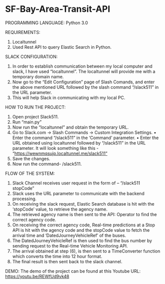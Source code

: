 # SF-Bay-Area-Transit-API

PROGRAMMING LANGUAGE:
Python 3.0

REQUIREMENTS:
1)	Localtunnel
2)	Used Rest API to query Elastic Search in Python.

SLACK CONFIGURATION:
1)	In order to establish communication between my local computer and slack, I have used “localtunnel”. The localtunnel will provide me with a temporary domain name. 
2)	Now go to the “Edit Configuration” page of Slash Comands, and enter the above mentioned URL followed by the slash command “/slack511” in the URL parameter. 
3)	This will help Slack in communicating with my local PC.

HOW TO RUN THE PROJECT:
1)	Open project Slack511.
2)	Run “main.py”
3)	Now run the “localtunnel” and obtain the temporary URL.
4)	Go to Slack.com -> Slash Commands -> Custom Integration Settings. 
•	Enter the command “/slack511” in the ‘Command’ parameter.
•	Enter the URL obtained using localtunnel followed by “/slack511” in the URL parameter. It will look something like this -  “https://wewnmqsujp.localtunnel.me/slack511”
5)	Save the changes.
6)	Now run the command- /slack511.

FLOW OF THE SYSTEM:
1)	Slack Channel receives user request in the form of – “/slack511 stopCode”
2)	Slack uses the URL parameter to communicate with the backend processing.
3)	On receiving the slack request, Elastic Search database is hit with the ‘stopCode’ value, to retrieve the agency name.
4)	The retrieved agency name is then sent to the API: Operator to find the correct agency code.
5)	On receiving the correct agency code, Real-time predictions at a Stop API is hit with the agency code and the stopCode value to fetch the arrival time and ‘DatedJourneyVehicleRef’ of the buses.
6)	The DatedJourneyVehicleRef is then used to find the bus number by sending request to the Real-time Vehicle Monitoring API. 
7)	The arrival obtained at step (6), is then sent to a TimeConverter function which converts the time into 12 hour format.
8)	The final result is then sent back to the slack channel.

DEMO:
The demo of the project can be found at this Youtube URL: 
https://youtu.be/REWfUd9vk48
